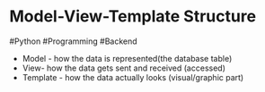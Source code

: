 # Model-View-Template Structure
#Python #Programming #Backend

- Model - how the data is represented(the database table)
- View- how the data gets sent and received (accessed)
- Template - how the data actually looks (visual/graphic part)
